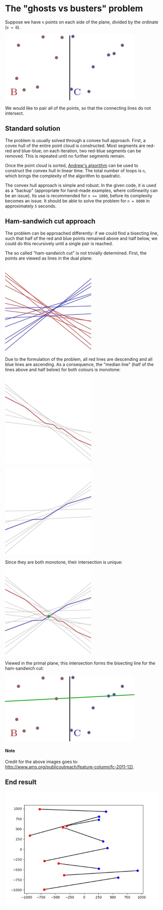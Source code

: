# The "ghosts vs busters" problem

Suppose we have `n` points on each side of the plane, divided by the ordinate (`x = 0`).

![alt text](readme_images/fcarc-december2011-ham.1.jpg "Initial point cloud.")

We would like to pair all of the points, so that the connecting lines do not intersect.

## Standard solution

The problem is usually solved through a convex hull approach. First, a covex hull of the entire point cloud is constructed. Most segments are red-red and blue-blue; on each iteration, two red-blue segments can be removed. This is repeated until no further segments remain.

Once the point cloud is sorted, [Andrew's algorithm](https://en.wikipedia.org/wiki/Convex_hull_algorithms) can be used to construct the convex hull in linear time. The total number of loops is `n`, which brings the complexity of the algorithm to quadratic.

The convex hull approach is simple and robust. In the given code, it is used as a "backup" (appropriate for hand-made examples, where collinearity can be an issue). Its use is recommended for `n <= 1000`, before its complexity becomes an issue. It should be able to solve the problem for `n = 8000` in approximately `5` seconds.

## Ham-sandwich cut approach

The problem can be approached differently: if we could find a bisecting line, such that half of the red and blue points remained above and half below, we could do this recursively until a single pair is reached.

The so called "ham-sandwich cut" is not trivially determined. First, the points are viewed as lines in the dual plane:

![alt text](readme_images/fcarc-december2011-ham.2.jpg "Points become lines in the dual plane.")

Due to the formulation of the problem, all red lines are descending and all blue lines are ascending. As a consequence, the "median line" (half of the lines above and half below) for both colours is monotone:

![alt text](readme_images/fcarc-december2011-median.b.jpg "Red median line.")

![alt text](readme_images/fcarc-december2011-median.c.jpg "Blue median line.")

Since they are both monotone, their intersection is unique:

![alt text](readme_images/fcarc-december2011-ham.cut.jpg "Median lines intersect in a single point.")

Viewed in the primal plane, this intersection forms the bisecting line for the ham-sandwich cut:

![alt text](readme_images/fcarc-december2011-ham.final.jpg "n red and n blue.")

#### Note

Credit for the above images goes to: <http://www.ams.org/publicoutreach/feature-column/fc-2011-12)>.

##  End result

![alt text](readme_images/Figure_1.png "Final pairings.")
